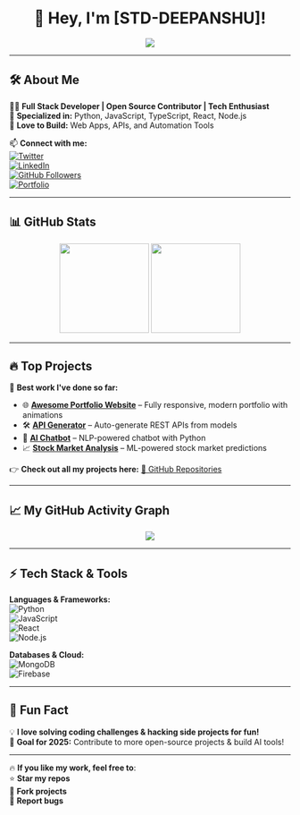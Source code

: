 <h1 align="center">🚀 Hey, I'm [STD-DEEPANSHU]!</h1>

<p align="center">
  <img src="https://raw.githubusercontent.com/your-username/your-username/main/banner.svg"/>
</p>

---

## 🛠️ **About Me**
👨‍💻 **Full Stack Developer | Open Source Contributor | Tech Enthusiast**  
📍 **Specialized in:** Python, JavaScript, TypeScript, React, Node.js  
📢 **Love to Build:** Web Apps, APIs, and Automation Tools  

📫 **Connect with me:**  
[![Twitter](https://img.shields.io/badge/Twitter-%231DA1F2.svg?&style=for-the-badge&logo=twitter&logoColor=white)](https://twitter.com/yourhandle)  
[![LinkedIn](https://img.shields.io/badge/LinkedIn-%230A66C2.svg?&style=for-the-badge&logo=linkedin&logoColor=white)](https://linkedin.com/in/yourhandle)  
[![GitHub Followers](https://img.shields.io/github/followers/your-username?style=social)](https://github.com/your-username)  
[![Portfolio](https://img.shields.io/badge/Portfolio-%23000000.svg?&style=for-the-badge&logo=google-chrome&logoColor=white)](https://yourportfolio.com)  

---

## 📊 **GitHub Stats**
<p align="center">
  <img src="https://github-readme-stats.vercel.app/api?username=your-username&show_icons=true&theme=tokyonight" height="160px"/>
  <img src="https://github-readme-streak-stats.herokuapp.com/?user=your-username&theme=tokyonight" height="160px"/>
</p>

---

## 🔥 **Top Projects**
🚀 **Best work I've done so far:**  

- 🌐 **[Awesome Portfolio Website](https://github.com/your-username/portfolio-site)** – Fully responsive, modern portfolio with animations  
- 🛠️ **[API Generator](https://github.com/your-username/api-generator)** – Auto-generate REST APIs from models  
- 🤖 **[AI Chatbot](https://github.com/your-username/ai-chatbot)** – NLP-powered chatbot with Python  
- 📈 **[Stock Market Analysis](https://github.com/your-username/stock-analyzer)** – ML-powered stock market predictions  

👉 **Check out all my projects here:** [🔗 GitHub Repositories](https://github.com/your-username?tab=repositories)  

---

## 📈 **My GitHub Activity Graph**
<p align="center">
  <img src="https://activity-graph.herokuapp.com/graph?username=your-username&theme=react-dark" />
</p>

---

## ⚡ **Tech Stack & Tools**
**Languages & Frameworks:**  
![Python](https://img.shields.io/badge/Python-3776AB?style=for-the-badge&logo=python&logoColor=white)  
![JavaScript](https://img.shields.io/badge/JavaScript-F7DF1E?style=for-the-badge&logo=javascript&logoColor=black)  
![React](https://img.shields.io/badge/React-61DAFB?style=for-the-badge&logo=react&logoColor=black)  
![Node.js](https://img.shields.io/badge/Node.js-43853D?style=for-the-badge&logo=node.js&logoColor=white)  

**Databases & Cloud:**  
![MongoDB](https://img.shields.io/badge/MongoDB-47A248?style=for-the-badge&logo=mongodb&logoColor=white)  
![Firebase](https://img.shields.io/badge/Firebase-FFCA28?style=for-the-badge&logo=firebase&logoColor=black)  

---

## 🚀 **Fun Fact**
💡 **I love solving coding challenges & hacking side projects for fun!**  
🎯 **Goal for 2025:** Contribute to more open-source projects & build AI tools!  

---

🔥 **If you like my work, feel free to**:  
⭐ **Star my repos**  
🍴 **Fork projects**  
🐛 **Report bugs**  


